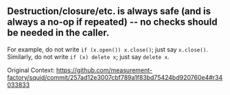 Destruction/closure/etc. is always safe (and is always a no-op if repeated)
-- no checks should be needed in the caller.
----

For example, do not write `if (x.open()) x.close()`; just say `x.close()`.
Similarly, do not write `if (x) delete x`; just say `delete x`.

Original Context: https://github.com/measurement-factory/squid/commit/257ad12e3007cbf789a1f83bd75424bd920760e4#r34033833
